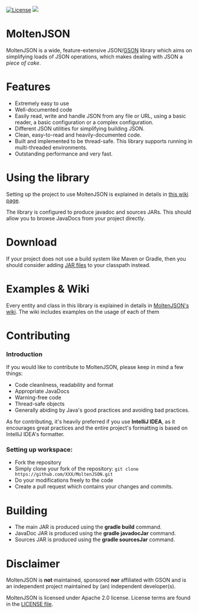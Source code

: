 [![License](https://img.shields.io/badge/License-Apache%202.0-blue.svg)](https://opensource.org/licenses/Apache-2.0)
[![](https://jitpack.io/v/moltenjson/MoltenJSON.svg)](https://jitpack.io/#moltenjson/MoltenJSON)

# MoltenJSON
MoltenJSON is a wide, feature-extensive JSON/[GSON](https://github.com/google/gson) library which aims on simplifying loads of JSON operations, which makes dealing with JSON a *piece of cake*.

# Features
* Extremely easy to use
* Well-documented code
* Easily read, write and handle JSON from any file or URL, using a basic reader, a basic configuration or a complex configuration.
* Different JSON utilities for simplifying building JSON.
* Clean, easy-to-read and heavily-documented code.
* Built and implemented to be thread-safe. This library supports running in multi-threaded environments.
* Outstanding performance and very fast.

# Using the library
Setting up the project to use MoltenJSON is explained in details in [this wiki page](https://github.com/moltenjson/MoltenJSON/wiki/Setting-up).

The library is configured to produce javadoc and sources JARs. This should allow you to browse JavaDocs from your project directly.

# Download
If your project does not use a build system like Maven or Gradle, then you should consider adding [JAR files](https://github.com/moltenjson/MoltenJSON/releases/) to your classpath instead.

# Examples & Wiki
Every entity and class in this library is explained in details in [MoltenJSON's wiki](https://github.com/moltenjson/MoltenJSON/wiki). The wiki includes examples on the usage of each of them

# Contributing

### Introduction
If you would like to contribute to MoltenJSON, please keep in mind a few things:

* Code cleanliness, readability and format
* Appropriate JavaDocs
* Warning-free code
* Thread-safe objects
* Generally abiding by Java's good practices and avoiding bad practices.

As for contributing, it's heavily preferred if you use **IntelliJ IDEA**, as it encourages great practices and the entire project's formatting is based on IntelliJ IDEA's formatter.

### Setting up workspace:
* Fork the repository
* Simply clone your fork of the repository:
`git clone https://github.com/XXX/MoltenJSON.git`
* Do your modifications freely to the code
* Create a pull request which contains your changes and commits.

# Building
* The main JAR is produced using the **gradle build** command.
* JavaDoc JAR is produced using the **gradle javadocJar** command.
* Sources JAR is produced using the **gradle sourcesJar** command.

# Disclaimer
MoltenJSON is **not** maintained, sponsored **nor** affiliated with GSON and is an independent project maintained by (an) independent developer(s).

MoltenJSON is licensed under Apache 2.0 license. License terms are found in the [LICENSE file](https://github.com/moltenjson/MoltenJSON/blob/master/LICENSE).
